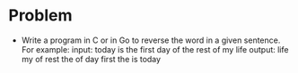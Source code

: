 # Problem

- Write a program in C or in Go to reverse the word in a given sentence. For example:
input: today is the first day of the rest of my life
output: life my of rest the of day first the is today
